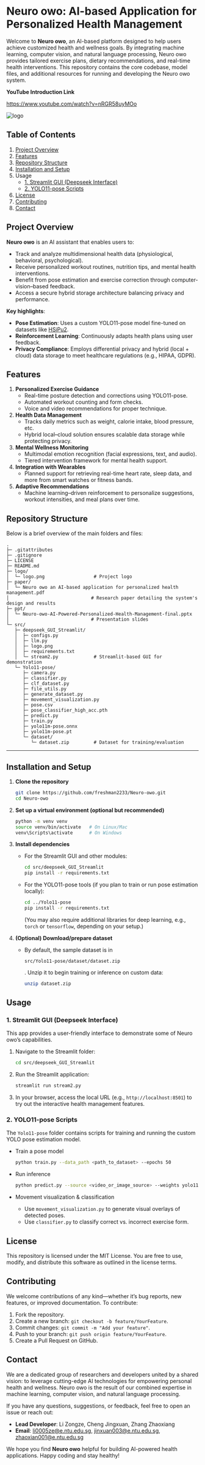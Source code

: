 # Neuro owo: AI-based Application for Personalized Health Management

Welcome to **Neuro owo**, an AI-based platform designed to help users achieve customized health and wellness goals. By integrating machine learning, computer vision, and natural language processing, Neuro owo provides tailored exercise plans, dietary recommendations, and real-time health interventions. This repository contains the core codebase, model files, and additional resources for running and developing the Neuro owo system.

**YouTube Introduction Link**

https://www.youtube.com/watch?v=nRGR58uyMOo

![logo](./assets/logo.png)

## Table of Contents

1. [Project Overview](#project-overview)
2. [Features](#features)
3. [Repository Structure](#repository-structure)
4. [Installation and Setup](#installation-and-setup)
5. Usage
   - [1. Streamlit GUI (Deepseek Interface)](#1-streamlit-gui-deepseek-interface)
   - [2. YOLO11-pose Scripts](#2-yolo11-pose-scripts)
6. [License](#license)
7. [Contributing](#contributing)
8. [Contact](#contact)



## Project Overview

**Neuro owo** is an AI assistant that enables users to:

- Track and analyze multidimensional health data (physiological, behavioral, psychological).
- Receive personalized workout routines, nutrition tips, and mental health interventions.
- Benefit from pose estimation and exercise correction through computer-vision–based feedback.
- Access a secure hybrid storage architecture balancing privacy and performance.

**Key highlights**:

- **Pose Estimation**: Uses a custom YOLO11-pose model fine-tuned on datasets like [HSiPu2](https://github.com/mindayao/HSiPu2).
- **Reinforcement Learning**: Continuously adapts health plans using user feedback.
- **Privacy Compliance**: Employs differential privacy and hybrid (local + cloud) data storage to meet healthcare regulations (e.g., HIPAA, GDPR).

## Features

1. **Personalized Exercise Guidance**
   - Real-time posture detection and corrections using YOLO11-pose.
   - Automated workout counting and form checks.
   - Voice and video recommendations for proper technique.
2. **Health Data Management**
   - Tracks daily metrics such as weight, calorie intake, blood pressure, etc.
   - Hybrid local–cloud solution ensures scalable data storage while protecting privacy.
3. **Mental Wellness Monitoring**
   - Multimodal emotion recognition (facial expressions, text, and audio).
   - Tiered intervention framework for mental health support.
4. **Integration with Wearables**
   - Planned support for retrieving real-time heart rate, sleep data, and more from smart watches or fitness bands.
5. **Adaptive Recommendations**
   - Machine learning–driven reinforcement to personalize suggestions, workout intensities, and meal plans over time.

## Repository Structure

Below is a brief overview of the main folders and files:

```
.
├─ .gitattributes
├─ .gitignore
├─ LICENSE
├─ README.md
├─ logo/
│  └─ logo.png                  # Project logo
├─ paper/
│  └─ Neuro owo an AI-based application for personalized health management.pdf
│                              # Research paper detailing the system's design and results
├─ ppt/
│  └─ Neuro-owo-AI-Powered-Personalized-Health-Management-final.pptx
│                              # Presentation slides 
└─ src/
   ├─ deepseek_GUI_Streamlit/
   │  ├─ configs.py
   │  ├─ llm.py
   │  ├─ logo.png
   │  ├─ requirements.txt
   │  └─ stream2.py             # Streamlit-based GUI for demonstration
   └─ Yolo11-pose/
      ├─ camera.py
      ├─ classifier.py
      ├─ clf_dataset.py
      ├─ file_utils.py
      ├─ generate_dataset.py
      ├─ movement_visualization.py
      ├─ pose.csv
      ├─ pose_classifier_high_acc.pth
      ├─ predict.py
      ├─ train.py
      ├─ yolo11m-pose.onnx
      ├─ yolo11m-pose.pt
      └─ dataset/
         └─ dataset.zip         # Dataset for training/evaluation
```

------

## Installation and Setup

1. **Clone the repository**

   ```bash
   git clone https://github.com/freshman2233/Neuro-owo.git
   cd Neuro-owo
   ```

2. **Set up a virtual environment (optional but recommended)**

   ```bash
   python -m venv venv
   source venv/bin/activate   # On Linux/Mac
   venv\Scripts\activate      # On Windows
   ```

3. **Install dependencies**

   - For the Streamlit GUI and other modules:

     ```bash
     cd src/deepseek_GUI_Streamlit
     pip install -r requirements.txt
     ```

   - For the YOLO11-pose tools (if you plan to train or run pose estimation locally):

     ```bash
     cd ../Yolo11-pose
     pip install -r requirements.txt
     ```

     (You may also require additional libraries for deep learning, e.g., `torch` or `tensorflow`, depending on your setup.)

4. **(Optional) Download/prepare dataset**

   - By default, the sample dataset is in 

     ```
     src/Yolo11-pose/dataset/dataset.zip
     ```

     . Unzip it to begin training or inference on custom data:

     ```bash
     unzip dataset.zip
     ```

## Usage

### 1. Streamlit GUI (Deepseek Interface)

This app provides a user-friendly interface to demonstrate some of Neuro owo’s capabilities.

1. Navigate to the Streamlit folder:

   ```bash
   cd src/deepseek_GUI_Streamlit
   ```

2. Run the Streamlit application:

   ```bash
   streamlit run stream2.py
   ```

3. In your browser, access the local URL (e.g., `http://localhost:8501`) to try out the interactive health management features.

### 2. YOLO11-pose Scripts

The `Yolo11-pose` folder contains scripts for training and running the custom YOLO pose estimation model.

- Train a pose model

  ```bash
  python train.py --data_path <path_to_dataset> --epochs 50
  ```

- Run inference

  ```bash
  python predict.py --source <video_or_image_source> --weights yolo11m-pose.pt
  ```

- Movement visualization & classification

  - Use `movement_visualization.py` to generate visual overlays of detected poses.
  - Use `classifier.py` to classify correct vs. incorrect exercise form.

## License

This repository is licensed under the MIT License. You are free to use, modify, and distribute this software as outlined in the license terms.

## Contributing

We welcome contributions of any kind—whether it’s bug reports, new features, or improved documentation. To contribute:

1. Fork the repository.
2. Create a new branch: `git checkout -b feature/YourFeature`.
3. Commit changes: `git commit -m "Add your feature"`.
4. Push to your branch: `git push origin feature/YourFeature`.
5. Create a Pull Request on GitHub.



## Contact

We are a dedicated group of researchers and developers united by a shared vision: to leverage cutting-edge AI technologies for empowering personal health and wellness. Neuro owo is the result of our combined expertise in machine learning, computer vision, and natural language processing.

If you have any questions, suggestions, or feedback, feel free to open an issue or reach out:

- **Lead Developer**: Li Zongze, Cheng Jingxuan, Zhang Zhaoxiang
- **Email**: li0005ze@e.ntu.edu.sg, jinxuan003@e.ntu.edu.sg,  zhaoxian001@e.ntu.edu.sg

We hope you find **Neuro owo** helpful for building AI-powered health applications. Happy coding and stay healthy!



